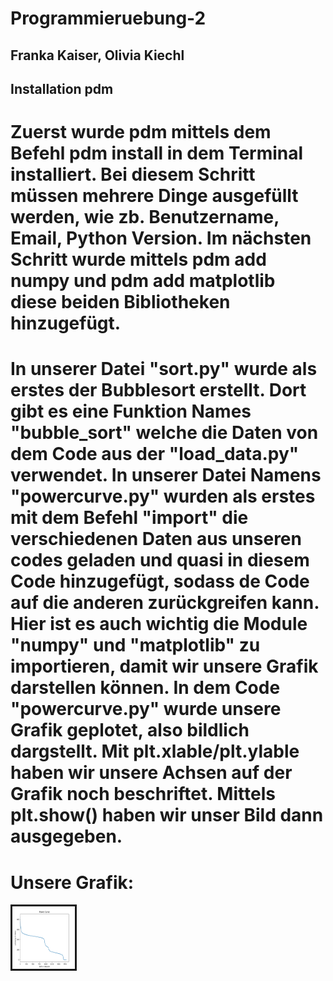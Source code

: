 # Programmieruebung-2

## Franka Kaiser, Olivia Kiechl 

## Installation pdm 

# Zuerst wurde pdm mittels dem Befehl pdm install in dem Terminal installiert. Bei diesem Schritt müssen mehrere Dinge ausgefüllt werden, wie zb. Benutzername, Email, Python Version. Im nächsten Schritt wurde mittels pdm add numpy und pdm add matplotlib diese beiden Bibliotheken hinzugefügt. 

# In unserer Datei "sort.py" wurde als erstes der Bubblesort erstellt. Dort gibt es eine Funktion Names "bubble_sort" welche die Daten von dem Code aus der "load_data.py" verwendet. In unserer Datei Namens "powercurve.py" wurden als erstes mit dem Befehl "import" die verschiedenen Daten aus unseren codes geladen und quasi in diesem Code hinzugefügt, sodass de Code auf die anderen zurückgreifen kann. Hier ist es auch wichtig die Module "numpy" und "matplotlib" zu importieren, damit wir unsere Grafik darstellen können. In dem Code "powercurve.py" wurde unsere Grafik geplotet, also bildlich dargstellt. Mit plt.xlable/plt.ylable haben wir unsere Achsen auf der Grafik noch beschriftet. Mittels plt.show() haben wir unser Bild dann ausgegeben. 

# Unsere Grafik: 

<img src="Figure_1.png" height="100" width="100" alt="Bild kann nicht geladen werden." border="3" align="center">